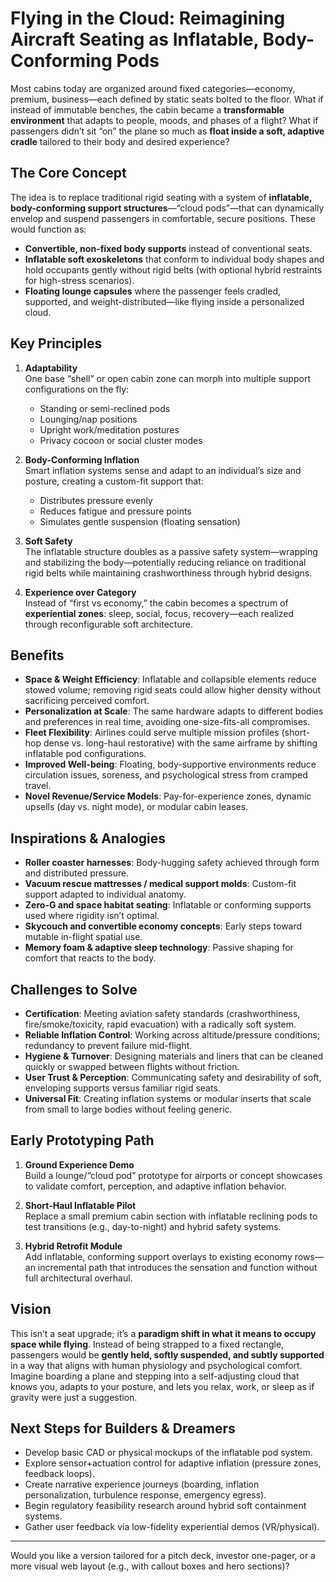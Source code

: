 # Flying in the Cloud: Reimagining Aircraft Seating as Inflatable, Body-Conforming Pods

Most cabins today are organized around fixed categories—economy, premium, business—each defined by static seats bolted to the floor. What if instead of immutable benches, the cabin became a **transformable environment** that adapts to people, moods, and phases of a flight? What if passengers didn’t sit “on” the plane so much as **float inside a soft, adaptive cradle** tailored to their body and desired experience?

## The Core Concept

The idea is to replace traditional rigid seating with a system of **inflatable, body-conforming support structures**—“cloud pods”—that can dynamically envelop and suspend passengers in comfortable, secure positions. These would function as:

- **Convertible, non-fixed body supports** instead of conventional seats.
- **Inflatable soft exoskeletons** that conform to individual body shapes and hold occupants gently without rigid belts (with optional hybrid restraints for high-stress scenarios).
- **Floating lounge capsules** where the passenger feels cradled, supported, and weight-distributed—like flying inside a personalized cloud.

## Key Principles

1. **Adaptability**  
   One base “shell” or open cabin zone can morph into multiple support configurations on the fly:
   - Standing or semi-reclined pods
   - Lounging/nap positions
   - Upright work/meditation postures
   - Privacy cocoon or social cluster modes

2. **Body-Conforming Inflation**  
   Smart inflation systems sense and adapt to an individual’s size and posture, creating a custom-fit support that:
   - Distributes pressure evenly
   - Reduces fatigue and pressure points
   - Simulates gentle suspension (floating sensation)

3. **Soft Safety**  
   The inflatable structure doubles as a passive safety system—wrapping and stabilizing the body—potentially reducing reliance on traditional rigid belts while maintaining crashworthiness through hybrid designs.

4. **Experience over Category**  
   Instead of “first vs economy,” the cabin becomes a spectrum of **experiential zones**: sleep, social, focus, recovery—each realized through reconfigurable soft architecture.

## Benefits

- **Space & Weight Efficiency**: Inflatable and collapsible elements reduce stowed volume; removing rigid seats could allow higher density without sacrificing perceived comfort.
- **Personalization at Scale**: The same hardware adapts to different bodies and preferences in real time, avoiding one-size-fits-all compromises.
- **Fleet Flexibility**: Airlines could serve multiple mission profiles (short-hop dense vs. long-haul restorative) with the same airframe by shifting inflatable pod configurations.
- **Improved Well-being**: Floating, body-supportive environments reduce circulation issues, soreness, and psychological stress from cramped travel.
- **Novel Revenue/Service Models**: Pay-for-experience zones, dynamic upsells (day vs. night mode), or modular cabin leases.

## Inspirations & Analogies

- **Roller coaster harnesses**: Body-hugging safety achieved through form and distributed pressure.
- **Vacuum rescue mattresses / medical support molds**: Custom-fit support adapted to individual anatomy.
- **Zero-G and space habitat seating**: Inflatable or conforming supports used where rigidity isn’t optimal.
- **Skycouch and convertible economy concepts**: Early steps toward mutable in-flight spatial use.
- **Memory foam & adaptive sleep technology**: Passive shaping for comfort that reacts to the body.

## Challenges to Solve

- **Certification**: Meeting aviation safety standards (crashworthiness, fire/smoke/toxicity, rapid evacuation) with a radically soft system.
- **Reliable Inflation Control**: Working across altitude/pressure conditions; redundancy to prevent failure mid-flight.
- **Hygiene & Turnover**: Designing materials and liners that can be cleaned quickly or swapped between flights without friction.
- **User Trust & Perception**: Communicating safety and desirability of soft, enveloping supports versus familiar rigid seats.
- **Universal Fit**: Creating inflation systems or modular inserts that scale from small to large bodies without feeling generic.

## Early Prototyping Path

1. **Ground Experience Demo**  
   Build a lounge/“cloud pod” prototype for airports or concept showcases to validate comfort, perception, and adaptive inflation behavior.

2. **Short-Haul Inflatable Pilot**  
   Replace a small premium cabin section with inflatable reclining pods to test transitions (e.g., day-to-night) and hybrid safety systems.

3. **Hybrid Retrofit Module**  
   Add inflatable, conforming support overlays to existing economy rows—an incremental path that introduces the sensation and function without full architectural overhaul.

## Vision

This isn’t a seat upgrade; it’s a **paradigm shift in what it means to occupy space while flying**. Instead of being strapped to a fixed rectangle, passengers would be **gently held, softly suspended, and subtly supported** in a way that aligns with human physiology and psychological comfort. Imagine boarding a plane and stepping into a self-adjusting cloud that knows you, adapts to your posture, and lets you relax, work, or sleep as if gravity were just a suggestion.

## Next Steps for Builders & Dreamers

- Develop basic CAD or physical mockups of the inflatable pod system.
- Explore sensor+actuation control for adaptive inflation (pressure zones, feedback loops).
- Create narrative experience journeys (boarding, inflation personalization, turbulence response, emergency egress).
- Begin regulatory feasibility research around hybrid soft containment systems.
- Gather user feedback via low-fidelity experiential demos (VR/physical).

---

Would you like a version tailored for a pitch deck, investor one-pager, or a more visual web layout (e.g., with callout boxes and hero sections)?  